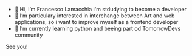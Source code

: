 - 👋 Hi, I’m Francesco Lamacchia i'm stdudying to become a developer
- 👀 I’m particulary interested in interchange between Art and web applications, so i want to improve myself as a frontend developer
- 🌱 I’m currently learning python and beeing part od TomorrowDevs community

See you!

<!---
Fvolante/Fvolante is a ✨ special ✨ repository because its `README.md` (this file) appears on your GitHub profile.
You can click the Preview link to take a look at your changes.
--->
